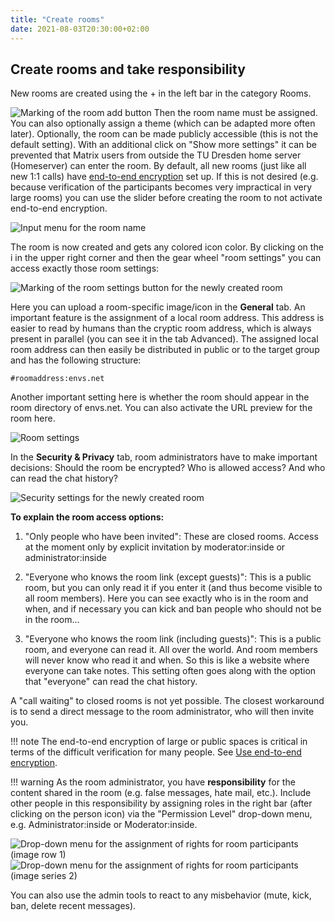 ```yaml
---
title: "Create rooms"
date: 2021-08-03T20:30:00+02:00
---
```


## Create rooms and take responsibility

New rooms are created using the + in the left bar in the category Rooms.

![Marking of the room add button](/images/01_Rooms_en.png "Marking of the room add button")
Then the room name must be assigned. You can also optionally assign a theme (which can be adapted more often later). Optionally, the room can be made publicly accessible (this is not the default setting). With an additional click on "Show more settings" it can be prevented that Matrix users from outside the TU Dresden home server (Homeserver) can enter the room. By default, all new rooms (just like all new 1:1 calls) have [end-to-end encryption](/encryption/) set up. If this is not desired (e.g. because verification of the participants becomes very impractical in very large rooms) you can use the slider before creating the room to not activate end-to-end encryption.

![Input menu for the room name](/images/02_Rooms_en.png "Input menu for the room name")

The room is now created and gets any colored icon color. By clicking on the i in the upper right corner and then the gear wheel "room settings" you can access exactly those room settings:

![Marking of the room settings button for the newly created room](/images/03_Rooms_en.png "Marking of the room settings button for the newly created room")

Here you can upload a room-specific image/icon in the **General** tab. An important feature is the assignment of a local room address. This address is easier to read by humans than the cryptic room address, which is always present in parallel (you can see it in the tab Advanced). The assigned local room address can then easily be distributed in public or to the target group and has the following structure:

`#roomaddress:envs.net`

Another important setting here is whether the room should appear in the room directory of envs.net. You can also activate the URL preview for the room here.

![Room settings](/images/04_Rooms_en.png "Room settings")

In the **Security & Privacy** tab, room administrators have to make important decisions: Should the room be encrypted? Who is allowed access? And who can read the chat history?

![Security settings for the newly created room](/images/05_Rooms_en.png "Security settings for the newly created room")

**To explain the room access options:**

1. "Only people who have been invited": These are closed rooms. Access at the moment only by explicit invitation by moderator:inside or administrator:inside
2) "Everyone who knows the room link (except guests)": This is a public room, but you can only read it if you enter it (and thus become visible to all room members). Here you can see exactly who is in the room and when, and if necessary you can kick and ban people who should not be in the room...
3. "Everyone who knows the room link (including guests)": This is a public room, and everyone can read it. All over the world. And room members will never know who read it and when. So this is like a website where everyone can take notes. This setting often goes along with the option that "everyone" can read the chat history.

A "call waiting" to closed rooms is not yet possible. The closest workaround is to send a direct message to the room administrator, who will then invite you.

!!! note
	The end-to-end encryption of large or public spaces is critical in terms of the difficult verification for many people. See [Use end-to-end encryption](/encryption/).

!!! warning
	As the room administrator, you have **responsibility** for the content shared in the room (e.g. false messages, hate mail, etc.). Include other people in this responsibility by assigning roles in the right bar (after clicking on the person icon) via the "Permission Level" drop-down menu, e.g. Administrator:inside or Moderator:inside.

![Drop-down menu for the assignment of rights for room participants (image row 1)](/images/06_Users-Permissions-1_en.png "Drop-down menu for the assignment of rights for room participants (image row 1)")
![Drop-down menu for the assignment of rights for room participants (image series 2)](/images/06_Users-Permissions-2_en.png "Drop-down menu for the assignment of rights for room participants (image series 2)")

You can also use the admin tools to react to any misbehavior (mute, kick, ban, delete recent messages).


